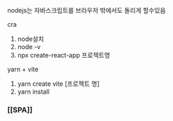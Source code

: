 
nodejs는 자바스크립트를 브라우저 밖에서도 돌리게 할수있음

cra
1. node설치 
2. node -v
3. npx create-react-app 프로젝트명

yarn + vite

1. yarn create vite [프로젝트 명] 
2. yarn install


### [[SPA]]
